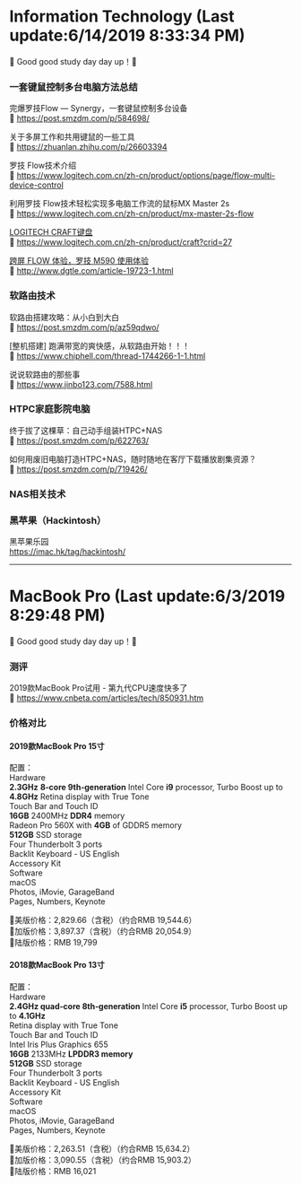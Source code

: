 # Information Technology (Last update:6/14/2019 8:33:34 PM)
📢 Good good study day day up！🔔


### 一套键鼠控制多台电脑方法总结

完爆罗技Flow — Synergy，一套键鼠控制多台设备    
🚪 https://post.smzdm.com/p/584698/


关于多屏工作和共用键鼠的一些工具    
🚪 https://zhuanlan.zhihu.com/p/26603394

罗技 Flow技术介绍    
🚪 https://www.logitech.com.cn/zh-cn/product/options/page/flow-multi-device-control


利用罗技 Flow技术轻松实现多电脑工作流的鼠标MX Master 2s    
🚪 https://www.logitech.com.cn/zh-cn/product/mx-master-2s-flow

[LOGITECH CRAFT键盘](https://www.logitech.com.cn/zh-cn/product/craft?crid=27)    
🚪 https://www.logitech.com.cn/zh-cn/product/craft?crid=27

[跨屏 FLOW 体验，罗技 M590 使用体验](http://www.dgtle.com/article-19723-1.html)    
🚪 http://www.dgtle.com/article-19723-1.html


### 软路由技术 

软路由搭建攻略：从小白到大白    
🚪 https://post.smzdm.com/p/az59qdwo/

[整机搭建] 跑满带宽的爽快感，从软路由开始！！！    
🚪 https://www.chiphell.com/thread-1744266-1-1.html

说说软路由的那些事   
🚪 https://www.jinbo123.com/7588.html


### HTPC家庭影院电脑

终于拔了这棵草：自己动手组装HTPC+NAS    
🚪 https://post.smzdm.com/p/622763/

如何用废旧电脑打造HTPC+NAS，随时随地在客厅下载播放剧集资源？    
🚪 https://post.smzdm.com/p/719426/



### NAS相关技术


### 黑苹果（Hackintosh）

黑苹果乐园    
https://imac.hk/tag/hackintosh/







----------




# MacBook Pro (Last update:6/3/2019 8:29:48 PM)
📢 Good good study day day up！🔔


### 测评

2019款MacBook Pro试用 - 第九代CPU速度快多了    
🚪 https://www.cnbeta.com/articles/tech/850931.htm

### 价格对比

#### 2019款MacBook Pro 15寸
配置：    
Hardware   
**2.3GHz** **8‑core 9th‑generation** Intel Core **i9** processor, Turbo Boost up to **4.8GHz**
Retina display with True Tone        
Touch Bar and Touch ID    
**16GB** 2400MHz **DDR4** memory    
Radeon Pro 560X with **4GB** of GDDR5 memory    
**512GB** SSD storage    
Four Thunderbolt 3 ports    
Backlit Keyboard - US English    
Accessory Kit    
Software    
macOS   
Photos, iMovie, GarageBand   
Pages, Numbers, Keynote    

📢美版价格：2,829.66（含税）（约合RMB 19,544.6）    
📢加版价格：3,897.37（含税）（约合RMB 20,054.9）    
📢陆版价格：RMB 19,799

#### 2018款MacBook Pro 13寸

配置：   
Hardware    
**2.4GHz quad‑core 8th‑generation** Intel Core **i5** processor, Turbo Boost up to **4.1GHz**    
Retina display with True Tone    
Touch Bar and Touch ID    
Intel Iris Plus Graphics 655    
**16GB** 2133MHz **LPDDR3 memory**    
**512GB** SSD storage    
Four Thunderbolt 3 ports    
Backlit Keyboard - US English    
Accessory Kit    
Software    
macOS   
Photos, iMovie, GarageBand    
Pages, Numbers, Keynote    

📢美版价格：2,263.51（含税）（约合RMB 15,634.2）    
📢加版价格：3,090.55（含税）（约合RMB 15,903.2）    
📢陆版价格：RMB 16,021


